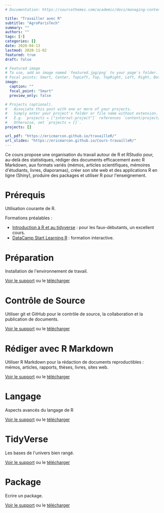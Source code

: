 ```yaml
---
# Documentation: https://sourcethemes.com/academic/docs/managing-content/

title: "Travailler avec R"
subtitle: "AgroParisTech"
summary: ""
authors: ""
tags: [r]
categories: []
date: 2020-04-13
lastmod: 2020-11-02
featured: true
draft: false

# Featured image
# To use, add an image named `featured.jpg/png` to your page's folder.
# Focal points: Smart, Center, TopLeft, Top, TopRight, Left, Right, BottomLeft, Bottom, BottomRight.
image:
  caption: ""
  focal_point: "Smart"
  preview_only: false

# Projects (optional).
#   Associate this post with one or more of your projects.
#   Simply enter your project's folder or file name without extension.
#   E.g. `projects = ["internal-project"]` references `content/project/deep-learning/index.md`.
#   Otherwise, set `projects = []`.
projects: []

url_pdf: "https://ericmarcon.github.io/travailleR/"
url_slides: "https://ericmarcon.github.io/Cours-travailleR/"
---
```


Ce cours propose une organisation du travail autour de R et RStudio pour, au-delà des statistiques, rédiger des documents efficacement avec R Markdown, aux formats variés (mémos, articles scientifiques, mémoires d'étudiants, livres, diaporamas), créer son site web et des applications R en ligne (Shiny), produire des packages et utiliser R pour l'enseignement.


# Prérequis

Utilisation courante de R.

Formations préalables :

- [Introduction à R et au tidyverse](https://juba.github.io/tidyverse/) : pour les faux-débutants, un excellent cours.
- [DataCamp Start Learning R](https://www.datacamp.com/onboarding/learn?from=home&technology=r) : formation interactive.


# Préparation

Installation de l'environnement de travail.

[Voir le support](https://ericmarcon.github.io/Cours-travailleR/11-Preparation.html) ou le [télécharger](https://EricMarcon.github.io/Cours-travailleR/11-Preparation.pdf)


# Contrôle de Source

Utiliser git et GitHub pour le contrôle de source, la collaboration et la publication de documents.

[Voir le support](https://EricMarcon.github.io/Cours-travailleR/12-git.html) ou le [télécharger](https://EricMarcon.github.io/Cours-travailleR/12-git.pdf)


# Rédiger avec R Markdown

Utiliser R Markdown pour la rédaction de documents reproductibles : mémos, articles, rapports, thèses, livres, sites web.

[Voir le support](https://EricMarcon.github.io/Cours-travailleR/21-Rediger.html) ou le [télécharger](https://EricMarcon.github.io/Cours-travailleR/21-Rediger.pdf)


# Langage

Aspects avancés du langage de R

[Voir le support](https://EricMarcon.github.io/Cours-travailleR/31-Langage.html) ou le [télécharger](https://EricMarcon.github.io/Cours-travailleR/31-Langage.pdf)


# TidyVerse

Les bases de l'univers bien rangé.

[Voir le support](https://EricMarcon.github.io/Cours-travailleR/32-Tidyverse.html) ou le [télécharger](https://EricMarcon.github.io/Cours-travailleR/32-Tidyverse.pdf)


# Package

Ecrire un package.

[Voir le support](https://EricMarcon.github.io/Cours-travailleR/33-Package.html) ou le [télécharger](https://EricMarcon.github.io/Cours-travailleR/33-Package.pdf)
